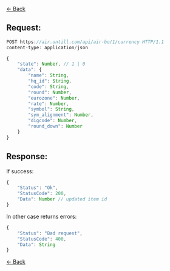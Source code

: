 [← Back](README.md)

## Request: 

```javascript
POST https://air.untill.com/api/air-bo/1/currency HTTP/1.1
content-type: application/json

{
    "state": Number, // 1 | 0
    "data": {
        "name": String,
        "hq_id": String,
        "code": String,
        "round": Number,
        "eurozone": Number,
        "rate": Number,
        "symbol": String,
        "sym_alignment": Number,
        "digcode": Number,
        "round_down": Number
    }
}
```

## Response: 

If success:

```javascript 
{
    "Status": "Ok",
    "StatusCode": 200,
    "Data": Number // updated item id
}
```

In other case returns errors:

```javascript
{
    "Status": "Bad request",
    "StatusCode": 400,
    "Data": String
}
```

[← Back](README.md)
